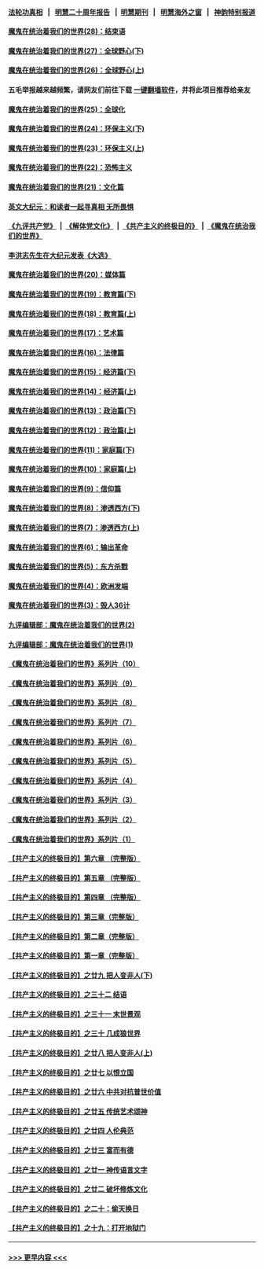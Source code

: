 #### [法轮功真相](https://github.com/gfw-breaker/truth/blob/master/README.md?t=0) &nbsp;&nbsp;|&nbsp;&nbsp; [明慧二十周年报告](https://github.com/gfw-breaker/mh-reports/blob/master/README.md?t=0) &nbsp;&nbsp;|&nbsp;&nbsp;[明慧期刊](https://github.com/gfw-breaker/mh-qikan) &nbsp;&nbsp;|&nbsp;&nbsp; [明慧海外之窗](https://github.com/gfw-breaker/mh-news/blob/master/README.md?t=0) &nbsp;&nbsp;|&nbsp;&nbsp; [神韵特别报道](https://github.com/gfw-breaker/mh-news/blob/master/shenyun.md?t=0)
#### [魔鬼在统治着我们的世界(28)：结束语](../pages/nsc422/n10936246.md?t=07180801) 
#### [魔鬼在统治着我们的世界(27)：全球野心(下)](../pages/nsc422/n10928319.md?t=07180801) 
#### [魔鬼在统治着我们的世界(26)：全球野心(上)](../pages/nsc422/n10900318.md?t=07180801) 
#### 五毛举报越来越频繁，请网友们前往下载 [一键翻墙软件](https://github.com/gfw-breaker/ssr-accounts)，并将此项目推荐给亲友
#### [魔鬼在统治着我们的世界(25)：全球化](../pages/nsc422/n10788205.md?t=07180801) 
#### [魔鬼在统治着我们的世界(24)：环保主义(下)](../pages/nsc422/n10695307.md?t=07180801) 
#### [魔鬼在统治着我们的世界(23)：环保主义(上)](../pages/nsc422/n10688613.md?t=07180801) 
#### [魔鬼在统治着我们的世界(22)：恐怖主义](../pages/nsc422/n10614727.md?t=07180801) 
#### [魔鬼在统治着我们的世界(21)：文化篇](../pages/nsc422/n10597706.md?t=07180801) 
#### [英文大纪元：和读者一起寻真相 无所畏惧](../pages/nsc422/n12542027.md?t=07180801) 
#### [《九评共产党》](https://github.com/begood0513/9ping.md/blob/master/README.md) &nbsp;|&nbsp; [《解体党文化》](../../../../jtdwh.md/blob/master/README.md)  &nbsp;|&nbsp; [《共产主义的终极目的》](../../../../gczydzjmd.md/blob/master/README.md) &nbsp;|&nbsp; [《魔鬼在统治我们的世界》](../../../../mgztzwmdsj.md/blob/master/README.md) 
#### [李洪志先生在大纪元发表《大选》](../pages/nsc422/n12534746.md?t=07180801) 
#### [魔鬼在统治着我们的世界(20)：媒体篇](../pages/nsc422/n10586579.md?t=07180801) 
#### [魔鬼在统治着我们的世界(19)：教育篇(下)](../pages/nsc422/n10564808.md?t=07180801) 
#### [魔鬼在统治着我们的世界(18)：教育篇(上)](../pages/nsc422/n10526970.md?t=07180801) 
#### [魔鬼在统治着我们的世界(17)：艺术篇](../pages/nsc422/n10499093.md?t=07180801) 
#### [魔鬼在统治着我们的世界(16)：法律篇](../pages/nsc422/n10485969.md?t=07180801) 
#### [魔鬼在统治着我们的世界(15)：经济篇(下)](../pages/nsc422/n10469975.md?t=07180801) 
#### [魔鬼在统治着我们的世界(14)：经济篇(上)](../pages/nsc422/n10457370.md?t=07180801) 
#### [魔鬼在统治着我们的世界(13)：政治篇(下)](../pages/nsc422/n10448270.md?t=07180801) 
#### [魔鬼在统治着我们的世界(12)：政治篇(上)](../pages/nsc422/n10444576.md?t=07180801) 
#### [魔鬼在统治着我们的世界(11)：家庭篇(下)](../pages/nsc422/n10440961.md?t=07180801) 
#### [魔鬼在统治着我们的世界(10)：家庭篇(上)](../pages/nsc422/n10435448.md?t=07180801) 
#### [魔鬼在统治着我们的世界(9)：信仰篇](../pages/nsc422/n10432159.md?t=07180801) 
#### [魔鬼在统治着我们的世界(8)：渗透西方(下)](../pages/nsc422/n10429603.md?t=07180801) 
#### [魔鬼在统治着我们的世界(7)：渗透西方(上)](../pages/nsc422/n10426013.md?t=07180801) 
#### [魔鬼在统治着我们的世界(6)：输出革命](../pages/nsc422/n10421536.md?t=07180801) 
#### [魔鬼在统治着我们的世界(5)：东方杀戮](../pages/nsc422/n10417707.md?t=07180801) 
#### [魔鬼在统治着我们的世界(4)：欧洲发端](../pages/nsc422/n10414890.md?t=07180801) 
#### [魔鬼在统治着我们的世界(3)：毁人36计](../pages/nsc422/n10411583.md?t=07180801) 
#### [九评编辑部：魔鬼在统治着我们的世界(2)](../pages/nsc422/n10410036.md?t=07180801) 
#### [九评编辑部：魔鬼在统治着我们的世界(1)](../pages/nsc422/n10406825.md?t=07180801) 
#### [《魔鬼在统治着我们的世界》系列片（10）](../pages/nsc422/n12292670.md?t=07180801) 
#### [《魔鬼在统治着我们的世界》系列片（9）](../pages/nsc422/n12290859.md?t=07180801) 
#### [《魔鬼在统治着我们的世界》系列片（8）](../pages/nsc422/n12287445.md?t=07180801) 
#### [《魔鬼在统治着我们的世界》系列片（7）](../pages/nsc422/n12283425.md?t=07180801) 
#### [《魔鬼在统治着我们的世界》系列片（6）](../pages/nsc422/n12282314.md?t=07180801) 
#### [《魔鬼在统治着我们的世界》系列片（5）](../pages/nsc422/n12281419.md?t=07180801) 
#### [《魔鬼在统治着我们的世界》系列片（4）](../pages/nsc422/n12274024.md?t=07180801) 
#### [《魔鬼在统治着我们的世界》系列片（3）](../pages/nsc422/n12271322.md?t=07180801) 
#### [《魔鬼在统治着我们的世界》系列片（2）](../pages/nsc422/n12269049.md?t=07180801) 
#### [《魔鬼在统治着我们的世界》系列片（1）](../pages/nsc422/n12267575.md?t=07180801) 
#### [【共产主义的终极目的】第六章 （完整版）](../pages/nsc422/n11428913.md?t=07180801) 
#### [【共产主义的终极目的】第五章 （完整版）](../pages/nsc422/n11428912.md?t=07180801) 
#### [【共产主义的终极目的】第四章 （完整版）](../pages/nsc422/n11428907.md?t=07180801) 
#### [【共产主义的终极目的】第三章（完整版）](../pages/nsc422/n11428848.md?t=07180801) 
#### [【共产主义的终极目的】第二章（完整版）](../pages/nsc422/n11428831.md?t=07180801) 
#### [【共产主义的终极目的】第一章（完整版）](../pages/nsc422/n11417651.md?t=07180801) 
#### [【共产主义的终极目的】之廿九 把人变非人(下)](../pages/nsc422/n11344140.md?t=07180801) 
#### [【共产主义的终极目的】之三十二 结语](../pages/nsc422/n11360535.md?t=07180801) 
#### [【共产主义的终极目的】之三十一 末世景观](../pages/nsc422/n11351129.md?t=07180801) 
#### [【共产主义的终极目的】之三十 几成狼世界](../pages/nsc422/n11348280.md?t=07180801) 
#### [【共产主义的终极目的】之廿八 把人变非人(上)](../pages/nsc422/n11340492.md?t=07180801) 
#### [【共产主义的终极目的】之廿七 以恨立国](../pages/nsc422/n11336944.md?t=07180801) 
#### [【共产主义的终极目的】之廿六 中共对抗普世价值](../pages/nsc422/n11324785.md?t=07180801) 
#### [【共产主义的终极目的】之廿五 传统艺术颂神](../pages/nsc422/n11296396.md?t=07180801) 
#### [【共产主义的终极目的】之廿四 人伦典范](../pages/nsc422/n11296397.md?t=07180801) 
#### [【共产主义的终极目的】之廿三 富而有德](../pages/nsc422/n11283598.md?t=07180801) 
#### [【共产主义的终极目的】之廿一 神传语言文字](../pages/nsc422/n11263265.md?t=07180801) 
#### [【共产主义的终极目的】之廿二 破坏修炼文化](../pages/nsc422/n11245728.md?t=07180801) 
#### [【共产主义的终极目的】之二十：偷天换日](../pages/nsc422/n11238846.md?t=07180801) 
#### [【共产主义的终极目的】之十九：打开地狱门](../pages/nsc422/n11206376.md?t=07180801) 

----
#### [ >>> 更早内容 <<< ](../indexes/nsc422-earlier.md)
